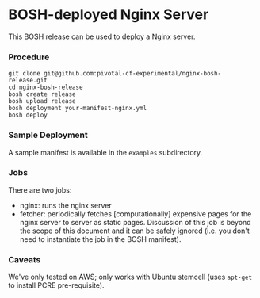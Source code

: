 # BOSH-deployed Nginx Server

This BOSH release can be used to deploy a Nginx server.

### Procedure

```
git clone git@github.com:pivotal-cf-experimental/nginx-bosh-release.git
cd nginx-bosh-release
bosh create release
bosh upload release 
bosh deployment your-manifest-nginx.yml
bosh deploy
```

### Sample Deployment

A sample manifest is available in the `examples` subdirectory.

### Jobs

There are two jobs:

* nginx: runs the nginx server
* fetcher: periodically fetches [computationally] expensive pages for the nginx
  server to server as static pages. Discussion of this job is beyond the scope
  of this document and it can be safely ignored (i.e. you don't need to instantiate
  the job in the BOSH manifest).

### Caveats

We've only tested on AWS; only works with Ubuntu stemcell (uses `apt-get` to install PCRE pre-requisite).
